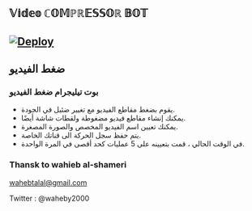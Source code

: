 ## 𝕍𝕚𝕕𝕖𝕠 ℂ𝕆𝕄ℙℝ𝔼𝕊𝕊𝕆ℝ 𝔹𝕆𝕋  

[![Deploy](https://www.herokucdn.com/deploy/button.png)](https://heroku.com/deploy?template=https://github.com/wahebtalal/VideoCompressBot)
---
## ضغط الفيديو

### بوت تيليجرام ضغط الفيديو  
- يقوم بضغط مقاطع الفيديو مع تغيير ضئيل في الجودة.
- يمكنك إنشاء مقاطع فيديو مضغوطة ولقطات شاشة أيضًا.
- يمكنك تعيين اسم الفيديو المخصص والصورة المصغرة.
- يتم حفظ سجل الحركة الى قناتك الخاصة.
- في الوقت الحالي ، قمت بتعيينه على 5 عمليات كحد أقصى في المرة الواحدة.




### Thansk to wahieb al-shameri

wahebtalal@gmail.com

Twitter : @waheby2000
